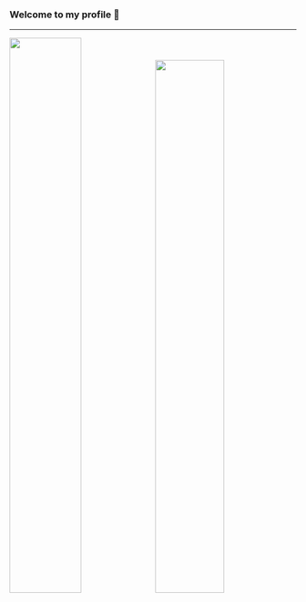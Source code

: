 ### Welcome to my profile 👋
---
<div display="flex" justify-content="space-between" width="100%">
<img src="https://github-readme-stats.vercel.app/api?username=ShxwZ&show_icons=true&theme=dark" width="50%"/>
<img src="https://lanyard.cnrad.dev/api/419932891020001281/?hideTimestamp=true&idleMessage=" width="49%"/>   

<div/>
 
